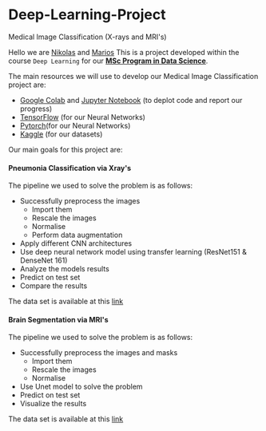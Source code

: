 # Deep-Learning-Project
Medical Image Classification (X-rays and MRI's)

Hello we are [Nikolas](https://github.com/nikolis7) and [Marios](https://github.com/votaldo)
This is a project developed within the course `Deep Learning` for our **[MSc Program in Data Science](http://msc-data-science.iit.demokritos.gr)**. 

The main resources we will use to develop our Medical Image Classification project are:
* [Google Colab](https://colab.research.google.com/?utm_source=scs-index]) and [Jupyter Notebook](https://jupyter.org/) (to deplot code and report our progress)
* [TensorFlow](https://www.tensorflow.org/resources/learn-ml?gclid=Cj0KCQjwqPGUBhDwARIsANNwjV7LnBk3geGnJ7dztoqsaVvw53xXhYAFtLdW47irptwfgUJZrakvo0EaAvxfEALw_wcB) (for our Neural Networks)
* [Pytorch](https://pytorch.org/)(for our Neural Networks)
* [Kaggle](https://www.kaggle.com/datasets) (for our datasets)

Our main goals for this project are:

#### Pneumonia Classification via Xray's  
The pipeline we used to solve the problem is as follows: 
* Successfully preprocess the images
  * Import them   
  * Rescale the images
  * Normalise 
  * Perform data augmentation 
* Apply different CNN architectures 
* Use deep neural network model using transfer learning (ResNet151 & DenseNet 161) 
* Analyze the models results 
* Predict on test set 
* Compare the results 

The data set is available at this [link](https://drive.google.com/drive/folders/1yZoXee6uN7cLmSfh5pDMJtecUiwqig7I?usp=sharing)

#### Brain Segmentation via MRI's
The pipeline we used to solve the problem is as follows: 
* Successfully preprocess the images and masks 
  * Import them   
  * Rescale the images
  * Normalise 
* Use Unet model to solve the problem 
* Predict on test set 
* Visualize the results 

The data set is available at this [link](https://drive.google.com/drive/folders/1tpQSPfnElON-4IppJS0upQVs9lIrgQ4z?usp=sharing)
